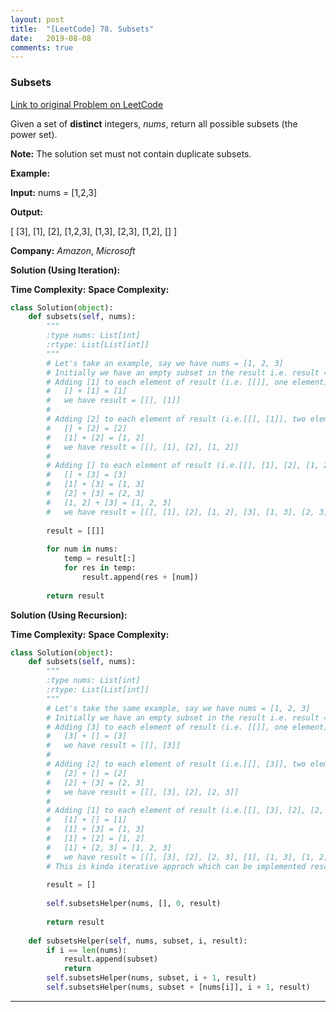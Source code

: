 ```yaml
---
layout: post
title:  "[LeetCode] 78. Subsets" 
date:   2019-08-08
comments: true
---
```


### Subsets
 
[Link to original Problem on LeetCode](https://leetcode.com/problems/subsets/)

Given a set of **distinct** integers, *nums*, return all possible subsets (the power set).

**Note:** The solution set must not contain duplicate subsets.

**Example:**

**Input:** nums = [1,2,3]

**Output:**

[
  [3],
  [1],
  [2],
  [1,2,3],
  [1,3],
  [2,3],
  [1,2],
  []
]

**Company:**
*Amazon*, *Microsoft*

**Solution (Using Iteration):**

**Time Complexity:** 
**Space Complexity:** 

```python
class Solution(object):
    def subsets(self, nums):
        """
        :type nums: List[int]
        :rtype: List[List[int]]
        """
        # Let's take an example, say we have nums = [1, 2, 3]
        # Initially we have an empty subset in the result i.e. result = [[]]
        # Adding [1] to each element of result (i.e. [[]], one element)
        #   [] + [1] = [1]
        #   we have result = [[], [1]]
        #
        # Adding [2] to each element of result (i.e.[[], [1]], two element)
        #   [] + [2] = [2]
        #   [1] + [2] = [1, 2]
        #   we have result = [[], [1], [2], [1, 2]]
        #
        # Adding [] to each element of result (i.e.[[], [1], [2], [1, 2]], four element)
        #   [] + [3] = [3]
        #   [1] + [3] = [1, 3]
        #   [2] + [3] = [2, 3]
        #   [1, 2] + [3] = [1, 2, 3]
        #   we have result = [[], [1], [2], [1, 2], [3], [1, 3], [2, 3], [1, 2, 3]]
        
        result = [[]]
        
        for num in nums:
            temp = result[:]
            for res in temp:
                result.append(res + [num])
    
        return result
```

**Solution (Using Recursion):**

**Time Complexity:** 
**Space Complexity:** 

```python
class Solution(object):
    def subsets(self, nums):
        """
        :type nums: List[int]
        :rtype: List[List[int]]
        """
        # Let's take the same example, say we have nums = [1, 2, 3]
        # Initially we have an empty subset in the result i.e. result = [[]]
        # Adding [3] to each element of result (i.e. [[]], one element)
        #   [3] + [] = [3]
        #   we have result = [[], [3]]
        #
        # Adding [2] to each element of result (i.e.[[], [3]], two element)
        #   [2] + [] = [2]
        #   [2] + [3] = [2, 3]
        #   we have result = [[], [3], [2], [2, 3]]
        #
        # Adding [1] to each element of result (i.e.[[], [3], [2], [2, 3], four element)
        #   [1] + [] = [1]
        #   [1] + [3] = [1, 3]
        #   [1] + [2] = [1, 2]
        #   [1] + [2, 3] = [1, 2, 3]
        #   we have result = [[], [3], [2], [2, 3], [1], [1, 3], [1, 2], [1, 2, 3]]
        # This is kinda iterative approch which can be implemented rescursively 
        
        result = []
        
        self.subsetsHelper(nums, [], 0, result)
        
        return result
    
    def subsetsHelper(self, nums, subset, i, result):
        if i == len(nums):
            result.append(subset)
            return
        self.subsetsHelper(nums, subset, i + 1, result)
        self.subsetsHelper(nums, subset + [nums[i]], i + 1, result)
```

<hr><br />
